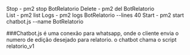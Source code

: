  Stop - pm2 stop BotRelatorio
 Delete - pm2 del BotRelatorio  
List      - pm2 list
Logs      - pm2 logs BotRelatorio --lines 40
Start  -  pm2 start chatbot.js --name BotRelatorio




###Chatbot.js é uma conexão para whatsapp, onde o cliente envia o numero de edição desejado para relatorio. o chatbot chama o script relatorio_v1




